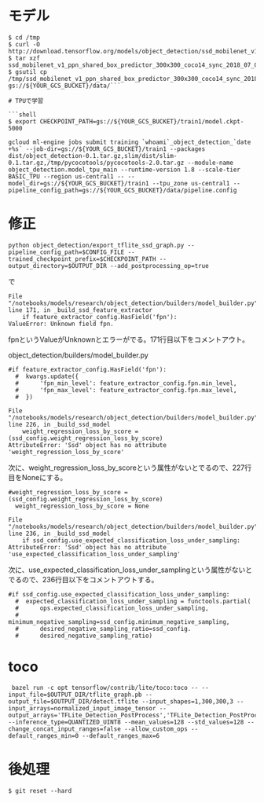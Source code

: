 
# モデル

```shell
$ cd /tmp
$ curl -O http://download.tensorflow.org/models/object_detection/ssd_mobilenet_v1_ppn_shared_box_predictor_300x300_coco14_sync_2018_07_03.tar.gz
$ tar xzf ssd_mobilenet_v1_ppn_shared_box_predictor_300x300_coco14_sync_2018_07_03.tar.gz
$ gsutil cp /tmp/ssd_mobilenet_v1_ppn_shared_box_predictor_300x300_coco14_sync_2018_07_03/model.ckpt.* gs://${YOUR_GCS_BUCKET}/data/```

# TPUで学習

```shell
$ export CHECKPOINT_PATH=gs://${YOUR_GCS_BUCKET}/train1/model.ckpt-5000
```


```shell
gcloud ml-engine jobs submit training `whoami`_object_detection_`date +%s` --job-dir=gs://${YOUR_GCS_BUCKET}/train1 --packages dist/object_detection-0.1.tar.gz,slim/dist/slim-0.1.tar.gz,/tmp/pycocotools/pycocotools-2.0.tar.gz --module-name object_detection.model_tpu_main --runtime-version 1.8 --scale-tier BASIC_TPU --region us-central1 -- --model_dir=gs://${YOUR_GCS_BUCKET}/train1 --tpu_zone us-central1 --pipeline_config_path=gs://${YOUR_GCS_BUCKET}/data/pipeline.config
```

# 修正

```shell
python object_detection/export_tflite_ssd_graph.py --pipeline_config_path=$CONFIG_FILE --trained_checkpoint_prefix=$CHECKPOINT_PATH --output_directory=$OUTPUT_DIR --add_postprocessing_op=true
```

で

```shell
File "/notebooks/models/research/object_detection/builders/model_builder.py", line 171, in _build_ssd_feature_extractor
    if feature_extractor_config.HasField('fpn'):
ValueError: Unknown field fpn.
```

fpnというValueがUnknownとエラーがでる。171行目以下をコメントアウト。

object_detection/builders/model_builder.py
```shell
#if feature_extractor_config.HasField('fpn'):
  #  kwargs.update({
  #      'fpn_min_level': feature_extractor_config.fpn.min_level,
  #      'fpn_max_level': feature_extractor_config.fpn.max_level,
  #  })
```



```shell
File "/notebooks/models/research/object_detection/builders/model_builder.py", line 226, in _build_ssd_model
    weight_regression_loss_by_score = (ssd_config.weight_regression_loss_by_score)
AttributeError: 'Ssd' object has no attribute 'weight_regression_loss_by_score'
```

次に、weight_regression_loss_by_scoreという属性がないとでるので、227行目をNoneにする。

```shell
#weight_regression_loss_by_score = (ssd_config.weight_regression_loss_by_score)
  weight_regression_loss_by_score = None
```

```shell
File "/notebooks/models/research/object_detection/builders/model_builder.py", line 236, in _build_ssd_model
    if ssd_config.use_expected_classification_loss_under_sampling:
AttributeError: 'Ssd' object has no attribute 'use_expected_classification_loss_under_sampling'
```

次に、use_expected_classification_loss_under_samplingという属性がないとでるので、236行目以下をコメントアウトする。

```shell
#if ssd_config.use_expected_classification_loss_under_sampling:
  #  expected_classification_loss_under_sampling = functools.partial(
  #      ops.expected_classification_loss_under_sampling,
  #      minimum_negative_sampling=ssd_config.minimum_negative_sampling,
  #      desired_negative_sampling_ratio=ssd_config.
  #      desired_negative_sampling_ratio)
```

# toco

```
 bazel run -c opt tensorflow/contrib/lite/toco:toco -- --input_file=$OUTPUT_DIR/tflite_graph.pb --output_file=$OUTPUT_DIR/detect.tflite --input_shapes=1,300,300,3 --input_arrays=normalized_input_image_tensor --output_arrays='TFLite_Detection_PostProcess','TFLite_Detection_PostProcess:1','TFLite_Detection_PostProcess:2','TFLite_Detection_PostProcess:3'  --inference_type=QUANTIZED_UINT8 --mean_values=128 --std_values=128 --change_concat_input_ranges=false --allow_custom_ops --default_ranges_min=0 --default_ranges_max=6
```

# 後処理

```shell
$ git reset --hard
```
